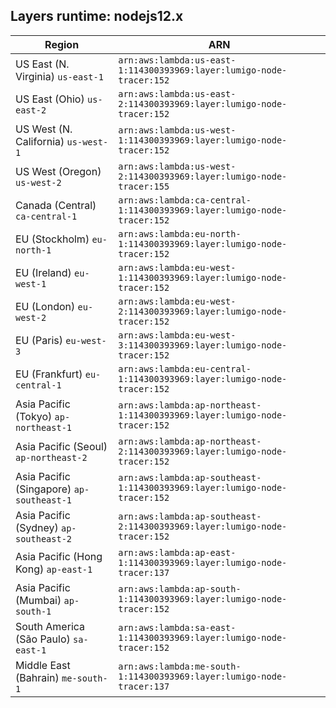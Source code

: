 Layers runtime: nodejs12.x
----
| Region | ARN |
| --- | --- |
|US East (N. Virginia)  `us-east-1`|`arn:aws:lambda:us-east-1:114300393969:layer:lumigo-node-tracer:152`|
|US East (Ohio)  `us-east-2`|`arn:aws:lambda:us-east-2:114300393969:layer:lumigo-node-tracer:152`|
|US West (N. California)  `us-west-1`|`arn:aws:lambda:us-west-1:114300393969:layer:lumigo-node-tracer:152`|
|US West (Oregon)  `us-west-2`|`arn:aws:lambda:us-west-2:114300393969:layer:lumigo-node-tracer:155`|
|Canada (Central)  `ca-central-1`|`arn:aws:lambda:ca-central-1:114300393969:layer:lumigo-node-tracer:152`|
|EU (Stockholm)  `eu-north-1`|`arn:aws:lambda:eu-north-1:114300393969:layer:lumigo-node-tracer:152`|
|EU (Ireland)  `eu-west-1`|`arn:aws:lambda:eu-west-1:114300393969:layer:lumigo-node-tracer:152`|
|EU (London)  `eu-west-2`|`arn:aws:lambda:eu-west-2:114300393969:layer:lumigo-node-tracer:152`|
|EU (Paris)  `eu-west-3`|`arn:aws:lambda:eu-west-3:114300393969:layer:lumigo-node-tracer:152`|
|EU (Frankfurt)  `eu-central-1`|`arn:aws:lambda:eu-central-1:114300393969:layer:lumigo-node-tracer:152`|
|Asia Pacific (Tokyo)  `ap-northeast-1`|`arn:aws:lambda:ap-northeast-1:114300393969:layer:lumigo-node-tracer:152`|
|Asia Pacific (Seoul)  `ap-northeast-2`|`arn:aws:lambda:ap-northeast-2:114300393969:layer:lumigo-node-tracer:152`|
|Asia Pacific (Singapore)  `ap-southeast-1`|`arn:aws:lambda:ap-southeast-1:114300393969:layer:lumigo-node-tracer:152`|
|Asia Pacific (Sydney)  `ap-southeast-2`|`arn:aws:lambda:ap-southeast-2:114300393969:layer:lumigo-node-tracer:152`|
|Asia Pacific (Hong Kong)  `ap-east-1`|`arn:aws:lambda:ap-east-1:114300393969:layer:lumigo-node-tracer:137`|
|Asia Pacific (Mumbai)  `ap-south-1`|`arn:aws:lambda:ap-south-1:114300393969:layer:lumigo-node-tracer:152`|
|South America (São Paulo)  `sa-east-1`|`arn:aws:lambda:sa-east-1:114300393969:layer:lumigo-node-tracer:152`|
|Middle East (Bahrain)  `me-south-1`|`arn:aws:lambda:me-south-1:114300393969:layer:lumigo-node-tracer:137`|
